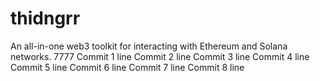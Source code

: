 # thidngrr
An all-in-one web3 toolkit for interacting with Ethereum and Solana networks. 7777
Commit 1 line
Commit 2 line
Commit 3 line
Commit 4 line
Commit 5 line
Commit 6 line
Commit 7 line
Commit 8 line
